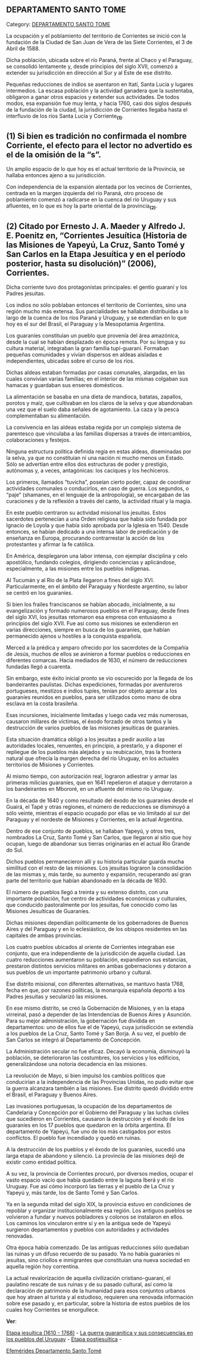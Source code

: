 ## DEPARTAMENTO SANTO TOME

Category: [DEPARTAMENTO SANTO TOME](http://descubrircorrientes.com.ar/2012/index.php/1952-geografia/9-geografia-politica/departamento-santo-tome)

La ocupación y el poblamiento del territorio de Corrientes se inició con la fundación de la Ciudad de San Juan de Vera de las Siete Corrientes, el 3 de Abril de 1588.

Dicha población, ubicada sobre el río Paraná, frente al Chaco y el Paraguay, se consolidó lentamente y, desde principios del siglo XVII, comenzó a extender su jurisdicción en dirección al Sur y al Este de ese distrito.

Pequeñas reducciones de indios se asentaron en Itatí, Santa Lucía y lugares intermedios. La escasa población y la actividad ganadera que la sustentaba, obligaron a ganar otros espacios y extender sus actividades. De todos modos, esa expansión fue muy lenta, y hacia 1760, casi dos siglos después de la fundación de la ciudad, la jurisdicción de Corrientes llegaba hasta el interfluvio de los ríos Santa Lucía y Corriente<sub><strong>(1)</strong></sub>.

## **(1)** Si bien es tradición no confirmada el nombre Corriente, el efecto para el lector no advertido es el de la omisión de la “s”.

Un amplio espacio de lo que hoy es el actual territorio de la Provincia, se hallaba entonces ajeno a su jurisdicción.

Con independencia de la expansión alentada por los vecinos de Corrientes, centrada en la margen izquierda del río Paraná, otro proceso de poblamiento comenzó a radicarse en la cuenca del río Uruguay y sus afluentes, en lo que es hoy la parte oriental de la provincia<sub><strong>(2)</strong></sub>.

## **(2)** Citado por Ernesto J. A. Maeder y Alfredo J. E. Poenitz en, “Corrientes Jesuítica (Historia de las Misiones de Yapeyú, La Cruz, Santo Tomé y San Carlos en la Etapa Jesuítica y en el período posterior, hasta su disolución)” (2006), Corrientes.

Dicha corriente tuvo dos protagonistas principales: el gentío guaraní y los Padres jesuitas.

Los indios no sólo poblaban entonces el territorio de Corrientes, sino una región mucho más extensa. Sus parcialidades se hallaban distribuidas a lo largo de la cuenca de los ríos Paraná y Uruguay, y se extendían en lo que hoy es el sur del Brasil, el Paraguay y la Mesopotamia Argentina.

Los guaraníes constituían un pueblo que provenía del área amazónica, desde la cual se habían desplazado en época remota. Por su lengua y su cultura material, integraban la gran familia tupí-guaraní. Formaban pequeñas comunidades y vivían dispersos en aldeas aisladas e independientes, ubicadas sobre el curso de los ríos.

Dichas aldeas estaban formadas por casas comunales, alargadas, en las cuales convivían varias familias; en el interior de las mismas colgaban sus hamacas y guardaban sus enseres domésticos.

La alimentación se basaba en una dieta de mandioca, batatas, zapallos, porotos y maíz, que cultivaban en los claros de la selva y que abandonaban una vez que el suelo daba señales de agotamiento. La caza y la pesca complementaban su alimentación.

La convivencia en las aldeas estaba regida por un complejo sistema de parentesco que vinculaba a las familias dispersas a través de intercambios, colaboraciones y festejos.

Ninguna estructura política definida regía en estas aldeas, diseminadas por la selva, ya que no constituían ni una nación ni mucho menos un Estado. Sólo se advertían entre ellos dos estructuras de poder y prestigio, autónomas y, a veces, antagónicas: los caciques y los hechiceros.

Los primeros, llamados “tuvicha”, poseían cierto poder, capaz de coordinar actividades comunales o conducirlos, en caso de guerra. Los segundos, o “paje” (shamanes, en el lenguaje de la antropología), se encargaban de las curaciones y de la reflexión a través del canto, la actividad ritual y la magia.

En este pueblo centraron su actividad misional los jesuitas. Estos sacerdotes pertenecían a una Orden religiosa que había sido fundada por Ignacio de Loyola y que había sido aprobada por la Iglesia en 1540. Desde entonces, se habían dedicado a una intensa labor de predicación y de enseñanza en Europa, procurando contrarrestar la acción de los protestantes y afirmar la fe católica.

En América, desplegaron una labor intensa, con ejemplar disciplina y celo apostólico, fundando colegios, dirigiendo conciencias y aplicándose, especialmente, a las misiones entre los pueblos indígenas.

Al Tucumán y al Río de la Plata llegaron a fines del siglo XVI. Particularmente, en el ámbito del Paraguay y Nordeste argentino, su labor se centró en los guaraníes.

Si bien los frailes franciscanos se habían abocado, inicialmente, a su evangelización y formado numerosos pueblos en el Paraguay, desde fines del siglo XVI, los jesuitas retomaron esa empresa con entusiasmo a principios del siglo XVII. Fue así como sus misiones se extendieron en varias direcciones, siempre en busca de los guaraníes, que habían permanecido ajenos u hostiles a la conquista española.

Merced a la prédica y amparo ofrecido por los sacerdotes de la Compañía de Jesús, muchos de ellos se avinieron a formar pueblos o reducciones en diferentes comarcas. Hacia mediados de 1630, el número de reducciones fundadas llegó a cuarenta.

Sin embargo, este éxito inicial pronto se vio oscurecido por la llegada de los bandeirantes paulistas. Dichas expediciones, formadas por aventureros portugueses, mestizos e indios tupíes, tenían por objeto apresar a los guaraníes reunidos en pueblos, para ser utilizados como mano de obra esclava en la costa brasileña.

Esas incursiones, inicialmente limitadas y luego cada vez más numerosas, causaron millares de víctimas, el éxodo forzado de otros tantos y la destrucción de varios pueblos de las misiones jesuíticas de guaraníes.

Esta situación dramática obligó a los jesuitas a pedir auxilio a las autoridades locales, renuentes, en principio, a prestarlo, y a disponer el repliegue de los pueblos más alejados y su reubicación, tras la frontera natural que ofrecía la margen derecha del río Uruguay, en los actuales territorios de Misiones y Corrientes.

Al mismo tiempo, con autorización real, lograron adiestrar y armar las primeras milicias guaraníes, que en 1641 repelieron el ataque y derrotaron a los bandeirantes en Mbororé, en un afluente del mismo río Uruguay.

En la década de 1640 y como resultado del éxodo de los guaraníes desde el Guairá, el Tapé y otras regiones, el número de reducciones se disminuyó a sólo veinte, mientras el espacio ocupado por ellas se vio limitado al sur del Paraguay y el nordeste de Misiones y Corrientes, en la actual Argentina.

Dentro de ese conjunto de pueblos, se hallaban Yapeyú, y otros tres, nombrados La Cruz, Santo Tomé y San Carlos, que llegaron al sitio que hoy ocupan, luego de abandonar sus tierras originarias en el actual Río Grande do Sul.

Dichos pueblos permanecieron allí y su historia particular guarda mucha similitud con el resto de las misiones. Los jesuitas lograron la consolidación de las mismas y, más tarde, su aumento y expansión, recuperando así gran parte del territorio que habían abandonado en la década de 1630.

El número de pueblos llegó a treinta y su extenso distrito, con una importante población, fue centro de actividades económicas y culturales, que conducido pastoralmente por los jesuitas, fue conocido como las Misiones Jesuíticas de Guaraníes.

Dichas misiones dependían políticamente de los gobernadores de Buenos Aires y del Paraguay y en lo eclesiástico, de los obispos residentes en las capitales de ambas provincias.

Los cuatro pueblos ubicados al oriente de Corrientes integraban ese conjunto, que era independiente de la jurisdicción de aquella ciudad. Las cuatro reducciones aumentaron su población, expandieron sus estancias, prestaron distintos servicios militares en ambas gobernaciones y dotaron a sus pueblos de un importante patrimonio urbano y cultural.

Ese distrito misional, con diferentes alternativas, se mantuvo hasta 1768, fecha en que, por razones políticas, la monarquía española deportó a los Padres jesuitas y secularizó las misiones.

En ese mismo distrito, se creó la Gobernación de Misiones, y en la etapa virreinal, pasó a depender de las Intendencias de Buenos Aires y Asunción. Para su mejor administración, la gobernación fue dividida en departamentos: uno de ellos fue el de Yapeyú, cuya jurisdicción se extendía a los pueblos de La Cruz, Santo Tomé y San Borja. A su vez, el pueblo de San Carlos se integró al Departamento de Concepción.

La Administración secular no fue eficaz. Decayó la economía, disminuyó la población, se deterioraron las costumbres, los servicios y los edificios, generalizándose una notoria decadencia en las misiones.

La revolución de Mayo, si bien impulsó los cambios políticos que conducirían a la independencia de las Provincias Unidas, no pudo evitar que la guerra alcanzara también a las misiones. Ese distrito quedó dividido entre el Brasil, el Paraguay y Buenos Aires.

Las invasiones portuguesas, la ocupación de los departamentos de Candelaria y Concepción por el Gobierno del Paraguay y las luchas civiles que sucedieron en Corrientes, causaron la destrucción y el éxodo de los guaraníes en los 17 pueblos que quedaron en la órbita argentina. El departamento de Yapeyú, fue uno de los más castigados por estos conflictos. El pueblo fue incendiado y quedó en ruinas.

A la destrucción de los pueblos y el éxodo de los guaraníes, sucedió una larga etapa de abandono y silencio. La provincia de las misiones dejó de existir como entidad política.

A su vez, la provincia de Corrientes procuró, por diversos medios, ocupar el vasto espacio vacío que había quedado entre la laguna Iberá y el río Uruguay. Fue así cómo incorporó las tierras y el pueblo de La Cruz y Yapeyú y, más tarde, los de Santo Tomé y San Carlos.

Ya en la segunda mitad del siglo XIX, la provincia estuvo en condiciones de repoblar y organizar institucionalmente esa región. Los antiguos pueblos se volvieron a fundar y nuevos pobladores y colonos se instalaron en ellos. Los caminos los vincularon entre sí y en la antigua sede de Yapeyú surgieron departamentos y pueblos con autoridades y actividades renovadas.

Otra época había comenzado. De las antiguas reducciones sólo quedaban las ruinas y un difuso recuerdo de su pasado. Ya no había guaraníes ni jesuitas, sino criollos e inmigrantes que constituían una nueva sociedad en aquella región hoy correntina.

La actual revalorización de aquella civilización cristiano-guaraní, el paulatino rescate de sus ruinas y de su pasado cultural, así como la declaración de patrimonio de la humanidad para esos conjuntos urbanos que hoy atraen al turista y al estudioso, requieren una renovada información sobre ese pasado y, en particular, sobre la historia de estos pueblos de los cuales hoy Corrientes se enorgullece.  

**Ver**:

[Etapa jesuítica (1610 - 1768)](http://descubrircorrientes.com.ar/2012/index.php/1952-geografia/9-geografia-politica/index.php?option=com_content&view=category&id=4319&Itemid=519) - [La guerra guaranítica y sus consecuencias en los pueblos del Uruguay](http://descubrircorrientes.com.ar/2012/index.php/1952-geografia/9-geografia-politica/index.php?option=com_content&view=category&id=2031&Itemid=519) - [Etapa postjesuítica](http://descubrircorrientes.com.ar/2012/index.php/1952-geografia/9-geografia-politica/index.php?option=com_content&view=category&id=4326&Itemid=520) -

[Efemérides Departamento Santo Tomé](http://descubrircorrientes.com.ar/2012/index.php/1952-geografia/9-geografia-politica/index.php?option=com_content&view=category&id=525&Itemid=509)
